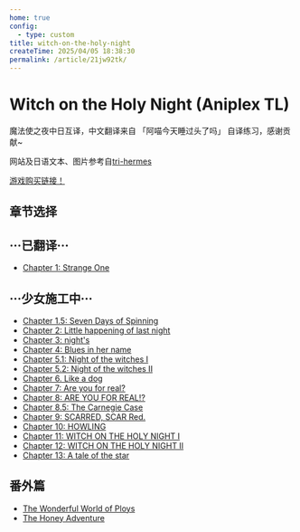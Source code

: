 ```yaml
---
home: true
config:
  - type: custom
title: witch-on-the-holy-night
createTime: 2025/04/05 18:38:30
permalink: /article/21jw92tk/
---
```



# Witch on the Holy Night (Aniplex TL)  

魔法使之夜中日互译，中文翻译来自 「阿喵今天睡过头了吗」 自译练习，感谢贡献~

网站及日语文本、图片参考自[tri-hermes](https://github.com/r-grandorder/tri-hermes)

[游戏购买链接！](https://www.amazon.com/dp/B0BL5XBFHJ/)  

## 章节选择

## ···已翻译···

* [Chapter 1: Strange One](Mahoyo/Chapter1.md)  

## ···少女施工中···

* [Chapter 1.5: Seven Days of Spinning](Mahoyo/Chapter1-5.md)  
* [Chapter 2: Little happening of last night](Mahoyo/Chapter2.md)  
* [Chapter 3: night's](Mahoyo/Chapter3.md)  
* [Chapter 4: Blues in her name](Mahoyo/Chapter4.md)  
* [Chapter 5.1: Night of the witches I](Mahoyo/Chapter5-I.md)  
* [Chapter 5.2: Night of the witches II](Mahoyo/Chapter5-II.md)  
* [Chapter 6. Like a dog](Mahoyo/Chapter6.md)  
* [Chapter 7: Are you for real?](Mahoyo/Chapter7.md)  
* [Chapter 8: ARE YOU FOR REAL!?](Mahoyo/Chapter8.md)  
* [Chapter 8.5: The Carnegie Case](Mahoyo/Chapter8-5.md)  
* [Chapter 9: SCARRED, SCAR Red.](Mahoyo/Chapter9.md)  
* [Chapter 10: HOWLING](Mahoyo/Chapter10.md)  
* [Chapter 11: WITCH ON THE HOLY NIGHT I](Mahoyo/Chapter11.md)  
* [Chapter 12: WITCH ON THE HOLY NIGHT II](Mahoyo/Chapter12.md)  
* [Chapter 13: A tale of the star](Mahoyo/Chapter13.md)  


## 番外篇 

* [The Wonderful World of Ploys](Mahoyo/Extra/Ploys.md)  
* [The Honey Adventure](Mahoyo/Extra/HoneyAdventure.md)  